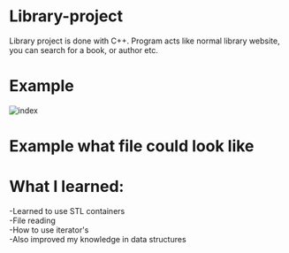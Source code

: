 # Library-project
Library project is done with C++. Program acts like normal library website, you can search for a book, or author etc.

# Example
![index](https://user-images.githubusercontent.com/46870929/53915978-b42b6f80-4069-11e9-936c-93677469fdec.png)  
  
# Example what file could look like


# What I learned:
 -Learned to use STL containers  
 -File reading  
 -How to use iterator's  
 -Also improved my knowledge in data structures
